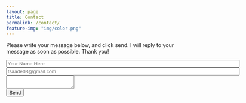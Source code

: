 ```yaml
---
layout: page
title: Contact
permalink: /contact/
feature-img: "img/color.png"
---
```


Please write your message below, and click send. I will reply to your message as soon as possible. Thank you!

<form action="https://getsimpleform.com/messages?form_api_token=_308e71d1a97740aad802ef978b6fdf10_" method="post">
  <!-- the redirect_to is optional, the form will redirect to the referrer on submission -->
  <input type='hidden' name='redirect_to' value='http://tareksaade.com/thank-you/' />
  <input type='text' name='name' placeholder='Your Name Here' size='75'style={marginBottom: 10px}/>

  <input type='email' name='email' placeholder='tsaade08@gmail.com' size='75'/>
  <br/>
  <textarea name='message' placeholder='' width='75'></textarea>
  <br/>
  <input type='submit' value='Send' />
</form>